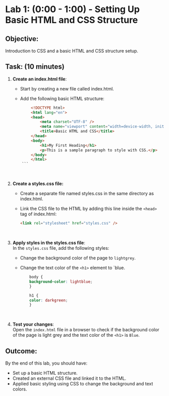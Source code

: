# Lab 1: (0:00 - 1:00) - Setting Up Basic HTML and CSS Structure

## Objective: 
Introduction to CSS and a basic HTML and CSS structure setup.

## Task: (10 minutes)
1. **Create an index.html file**:
    - Start by creating a new file called index.html.

    - Add the following basic HTML structure:
    ```html
            <!DOCTYPE html>
            <html lang="en">
            <head>
                <meta charset="UTF-8" />
                <meta name="viewport" content="width=device-width, initial-scale=1.0" />
                <title>Basic HTML and CSS</title>
            </head>
            <body>
                <h1>My First Heading</h1>
                <p>This is a sample paragraph to style with CSS.</p>
            </body>
            </html>
        ```

<br>

2. **Create a styles.css file:**
    -   Create a separate file named styles.css in the same directory as index.html.

    - Link the CSS file to the HTML by adding this line inside the `<head>` tag of index.html:


        ```html
        <link rel="stylesheet" href="styles.css" />

        ```


<br>


3. **Apply styles in the styles.css file**:<br>
In the `styles.css` file, add the following styles:

    -   Change the background color of the page to `lightgrey`.
    -   Change the text color of the `<h1>` element to `blue.

        ```css
            body {
            background-color: lightblue;
            }

            h1 {
            color: darkgreen;
            }
        ```

<br>


4. **Test your changes**:<br>
Open the `index.html` file in a browser to check if the background color of the page is light grey and the text color of the `<h1>` is `Blue`.

## Outcome:
By the end of this lab, you should have:

- Set up a basic HTML structure.
- Created an external CSS file and linked it to the HTML.
- Applied basic styling using CSS to change the background and text colors.